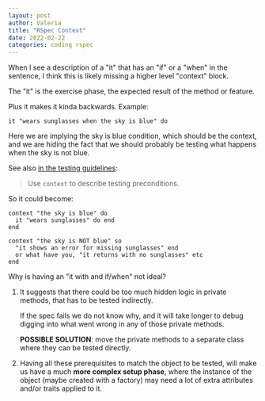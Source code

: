 ```yaml
---
layout: post
author: Valeria
title: "RSpec Context"
date: 2022-02-22
categories: coding rspec
---
```

When I see a description of a "it" that has an "if" or a "when" in the sentence,
I think this is likely missing a higher level "context" block.

The "it" is the exercise phase, the expected result of the method or feature.

Plus it makes it kinda backwards. Example:

```
it "wears sunglasses when the sky is blue" do
```

Here we are implying the sky is blue condition, which should be the context,
and we are hiding the fact that we should probably be testing what happens when the sky is not blue.

See also [in the testing
guidelines](https://github.com/thoughtbot/guides/tree/main/testing-rspec#unit-tests):

> Use `context` to describe testing preconditions.



So it could become:

```
context "the sky is blue" do
  it "wears sunglasses" do end
end

context "the sky is NOT blue" so
  "it shows an error for missing sunglasses" end
  or what have you, "it returns with no sunglasses" etc
end
```

Why is having an "it with and if/when" not ideal?
1. It suggests that there could be too much hidden logic in private methods, that has to be tested
   indirectly.

   If the spec fails we do not know why, and it will take longer to debug digging into
   what went wrong in any of those private methods.

   **POSSIBLE SOLUTION**: move the private methods to a separate class where they can be
   tested directly.

2. Having all these prerequisites to match the object to be tested, will make us
   have a much **more complex setup phase**, where the instance of the object (maybe created
   with a factory) may need a lot of extra attributes and/or traits applied to it.
